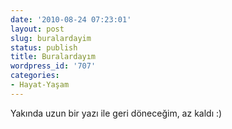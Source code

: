 ```yaml
---
date: '2010-08-24 07:23:01'
layout: post
slug: buralardayim
status: publish
title: Buralardayım
wordpress_id: '707'
categories:
- Hayat-Yaşam
---
```


Yakında uzun bir yazı ile geri döneceğim, az kaldı :)

